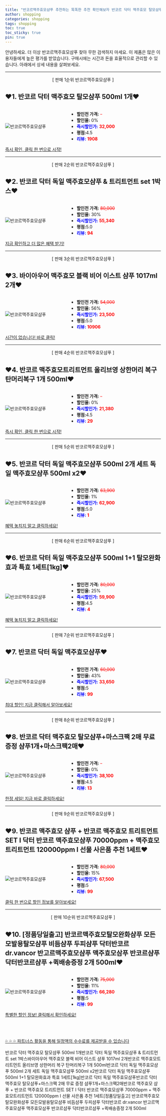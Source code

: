 ```yaml
---
title: "반코르맥주효모샴푸 추천하는 똑똑한 추천 확인해보자 반코르 닥터 맥주효모 탈모샴푸 500ml"
author: shopping
categories: shopping
tags: shopping
toc: true
toc_sticky: true
pin: true
---
```

안녕하세요. 더 이상 반코르맥주효모샴푸 찾아 무한 검색하지 마세요. 이 제품은 많은 이용자들에게 높은 평가를 받았습니다. 구매시에는 시간과 돈을 효율적으로 관리할 수 있습니다. 아래에서 상세 내용을 살펴보세요.

---
<p class="toplist" style="margin: 0 auto; display: block; width: fit-content;">[ 판매 1순위 반코르맥주효모샴푸 ]</p>

<h2><strong>❤️1. 반코르 닥터 맥주효모 탈모샴푸 500ml 1개❤️</strong></h2>

<div style="display: flex; align-items: center;">
    <div style="flex: 0.4;">
        <img src="https://thumbnail9.coupangcdn.com/thumbnails/remote/230x230ex/image/vendor_inventory/b8f1/77beac432c4ecac6cf49c16131f507afd9674de69a360c116cc753d288ec.png" alt="반코르맥주효모샴푸" style="max-width: 100%;">
    </div>
    <div style="flex: 0.6; margin-left: 10px;">
        <ul>
            <li><strong>할인전 가격:</strong> <del style="color: red;">-</del></li>
            <li><strong>할인율:</strong> 0%</li>
            <li><span style='color:blue'><strong>즉시할인가:</strong></span> <span style='color:red'><strong>32,000</strong></span></li>
            <li><strong>평점:</strong>4.5</li>
            <li><span style='color:blue'><strong>리뷰:</strong></span> <span style='color:red'><strong>1908</strong></span></li>
        </ul>
    </div>
</div>
<div class="center">
    <a href="https://selin100587001.github.io?lptag=AF9450613&subid=githubio&pageKey=6199208348&traceid=V0-153&itemId=11110239503&vendorItemId=88131040753" class="myButton">
        즉시 확인, 클릭 한 번으로 시작!
    </a>
</div>


---
<p class="toplist" style="margin: 0 auto; display: block; width: fit-content;">[ 판매 2순위 반코르맥주효모샴푸 ]</p>

<h2><strong>❤️2. 반코르 닥터 독일 맥주효모샴푸 & 트리트먼트 set 1박스❤️</strong></h2>

<div style="display: flex; align-items: center;">
    <div style="flex: 0.4;">
        <img src="https://thumbnail6.coupangcdn.com/thumbnails/remote/230x230ex/image/vendor_inventory/5e87/9a776a10f6a627507e98771d3f620cce8bc902622f6b6376985384422c2a.JPG" alt="반코르맥주효모샴푸" style="max-width: 100%;">
    </div>
    <div style="flex: 0.6; margin-left: 10px;">
        <ul>
            <li><strong>할인전 가격:</strong> <del style="color: red;">80,000</del></li>
            <li><strong>할인율:</strong> 30%</li>
            <li><span style='color:blue'><strong>즉시할인가:</strong></span> <span style='color:red'><strong>55,340</strong></span></li>
            <li><strong>평점:</strong>5.0</li>
            <li><span style='color:blue'><strong>리뷰:</strong></span> <span style='color:red'><strong>94</strong></span></li>
        </ul>
    </div>
</div>
<div class="center">
    <a href="https://selin100587001.github.io?lptag=AF9450613&subid=githubio&pageKey=6295559722&traceid=V0-153&itemId=12990310165&vendorItemId=86879366376" class="myButton">
        지금 확인하고 더 많은 혜택 받기!
    </a>
</div>


---
<p class="toplist" style="margin: 0 auto; display: block; width: fit-content;">[ 판매 3순위 반코르맥주효모샴푸 ]</p>

<h2><strong>❤️3. 바이아우어 맥주효모 블랙 비어 이스트 샴푸 1017ml 2개❤️</strong></h2>

<div style="display: flex; align-items: center;">
    <div style="flex: 0.4;">
        <img src="https://thumbnail8.coupangcdn.com/thumbnails/remote/230x230ex/image/vendor_inventory/a391/d40849eeb596dccb750eeb31aa408b1def2a67442172a199cdb7459a1cbf.jpg" alt="반코르맥주효모샴푸" style="max-width: 100%;">
    </div>
    <div style="flex: 0.6; margin-left: 10px;">
        <ul>
            <li><strong>할인전 가격:</strong> <del style="color: red;">54,000</del></li>
            <li><strong>할인율:</strong> 56%</li>
            <li><span style='color:blue'><strong>즉시할인가:</strong></span> <span style='color:red'><strong>23,500</strong></span></li>
            <li><strong>평점:</strong>5.0</li>
            <li><span style='color:blue'><strong>리뷰:</strong></span> <span style='color:red'><strong>10906</strong></span></li>
        </ul>
    </div>
</div>
<div class="center">
    <a href="https://selin100587001.github.io?lptag=AF9450613&subid=githubio&pageKey=7230587318&traceid=V0-153&itemId=18346168056&vendorItemId=82799100156" class="myButton">
        시간이 없습니다! 바로 클릭!
    </a>
</div>


---
<p class="toplist" style="margin: 0 auto; display: block; width: fit-content;">[ 판매 4순위 반코르맥주효모샴푸 ]</p>

<h2><strong>❤️4. 반코르 맥주효모트리트먼트 올리브영 상한머리 복구 탄머리복구 1개 500ml❤️</strong></h2>

<div style="display: flex; align-items: center;">
    <div style="flex: 0.4;">
        <img src="https://thumbnail7.coupangcdn.com/thumbnails/remote/230x230ex/image/vendor_inventory/028f/e4651a39456092afcc4f58eb9b9607187d4a0cc8b66b13cf0f50f24458a0.PNG" alt="반코르맥주효모샴푸" style="max-width: 100%;">
    </div>
    <div style="flex: 0.6; margin-left: 10px;">
        <ul>
            <li><strong>할인전 가격:</strong> <del style="color: red;">-</del></li>
            <li><strong>할인율:</strong> 0%</li>
            <li><span style='color:blue'><strong>즉시할인가:</strong></span> <span style='color:red'><strong>21,380</strong></span></li>
            <li><strong>평점:</strong>4.5</li>
            <li><span style='color:blue'><strong>리뷰:</strong></span> <span style='color:red'><strong>29</strong></span></li>
        </ul>
    </div>
</div>
<div class="center">
    <a href="https://selin100587001.github.io?lptag=AF9450613&subid=githubio&pageKey=7549462576&traceid=V0-153&itemId=15994468293&vendorItemId=86961012259" class="myButton">
        즉시 확인, 클릭 한 번으로 시작!
    </a>
</div>


---
<p class="toplist" style="margin: 0 auto; display: block; width: fit-content;">[ 판매 5순위 반코르맥주효모샴푸 ]</p>

<h2><strong>❤️5. 반코르 닥터 독일 맥주효모샴푸 500ml 2개 세트 독일 맥주효모샴푸 500ml x2❤️</strong></h2>

<div style="display: flex; align-items: center;">
    <div style="flex: 0.4;">
        <img src="https://thumbnail9.coupangcdn.com/thumbnails/remote/230x230ex/image/vendor_inventory/7880/974f6d3506849c701c47b7fb2b889fa5009ccba4d88240e04fae2862b566.png" alt="반코르맥주효모샴푸" style="max-width: 100%;">
    </div>
    <div style="flex: 0.6; margin-left: 10px;">
        <ul>
            <li><strong>할인전 가격:</strong> <del style="color: red;">63,900</del></li>
            <li><strong>할인율:</strong> 1%</li>
            <li><span style='color:blue'><strong>즉시할인가:</strong></span> <span style='color:red'><strong>62,900</strong></span></li>
            <li><strong>평점:</strong>5.0</li>
            <li><span style='color:blue'><strong>리뷰:</strong></span> <span style='color:red'><strong>1</strong></span></li>
        </ul>
    </div>
</div>
<div class="center">
    <a href="https://selin100587001.github.io?lptag=AF9450613&subid=githubio&pageKey=7426094403&traceid=V0-153&itemId=19276375838&vendorItemId=86391443258" class="myButton">
        혜택 놓치지 말고 클릭하세요!
    </a>
</div>


---
<p class="toplist" style="margin: 0 auto; display: block; width: fit-content;">[ 판매 6순위 반코르맥주효모샴푸 ]</p>

<h2><strong>❤️6. 반코르 닥터 독일 맥주효모샴푸 500ml 1+1 탈모완화효과 특효 1세트[1kg]❤️</strong></h2>

<div style="display: flex; align-items: center;">
    <div style="flex: 0.4;">
        <img src="https://thumbnail9.coupangcdn.com/thumbnails/remote/230x230ex/image/vendor_inventory/abfa/357c10a883a6eca88fbe0429ccdeb6ad9e60b3f718074e4baf132b5cdcc7.jpg" alt="반코르맥주효모샴푸" style="max-width: 100%;">
    </div>
    <div style="flex: 0.6; margin-left: 10px;">
        <ul>
            <li><strong>할인전 가격:</strong> <del style="color: red;">80,000</del></li>
            <li><strong>할인율:</strong> 25%</li>
            <li><span style='color:blue'><strong>즉시할인가:</strong></span> <span style='color:red'><strong>59,900</strong></span></li>
            <li><strong>평점:</strong>4.5</li>
            <li><span style='color:blue'><strong>리뷰:</strong></span> <span style='color:red'><strong>4</strong></span></li>
        </ul>
    </div>
</div>
<div class="center">
    <a href="https://selin100587001.github.io?lptag=AF9450613&subid=githubio&pageKey=8231143189&traceid=V0-153&itemId=23689879747&vendorItemId=85504576436" class="myButton">
        혜택 놓치지 말고 클릭하세요!
    </a>
</div>


---
<p class="toplist" style="margin: 0 auto; display: block; width: fit-content;">[ 판매 7순위 반코르맥주효모샴푸 ]</p>

<h2><strong>❤️7. 반코르 닥터 독일 맥주효모샴푸❤️</strong></h2>

<div style="display: flex; align-items: center;">
    <div style="flex: 0.4;">
        <img src="https://thumbnail7.coupangcdn.com/thumbnails/remote/230x230ex/image/vendor_inventory/1df2/9b97299ee3962ae1188ae2c05ab4615d48d862fe1dfa00e96322286eca7e.jpg" alt="반코르맥주효모샴푸" style="max-width: 100%;">
    </div>
    <div style="flex: 0.6; margin-left: 10px;">
        <ul>
            <li><strong>할인전 가격:</strong> <del style="color: red;">60,000</del></li>
            <li><strong>할인율:</strong> 43%</li>
            <li><span style='color:blue'><strong>즉시할인가:</strong></span> <span style='color:red'><strong>33,650</strong></span></li>
            <li><strong>평점:</strong>5</li>
            <li><span style='color:blue'><strong>리뷰:</strong></span> <span style='color:red'><strong>99</strong></span></li>
        </ul>
    </div>
</div>
<div class="center">
    <a href="https://selin100587001.github.io?lptag=AF9450613&subid=githubio&pageKey=7832034423&traceid=V0-153&itemId=21302669538&vendorItemId=90720349620" class="myButton">
        최대 할인! 지금 클릭해서 알아보세요!
    </a>
</div>


---
<p class="toplist" style="margin: 0 auto; display: block; width: fit-content;">[ 판매 8순위 반코르맥주효모샴푸 ]</p>

<h2><strong>❤️8. 반코르 닥터 맥주효모 탈모샴푸+마스크팩 2매 무료 증정 샴푸1개+마스크팩2매❤️</strong></h2>

<div style="display: flex; align-items: center;">
    <div style="flex: 0.4;">
        <img src="https://thumbnail8.coupangcdn.com/thumbnails/remote/230x230ex/image/vendor_inventory/9115/87ab9e2ca68e942c3e1e69a4b4b4b8b85225cfbcc6d3eec982a774141e46.JPG" alt="반코르맥주효모샴푸" style="max-width: 100%;">
    </div>
    <div style="flex: 0.6; margin-left: 10px;">
        <ul>
            <li><strong>할인전 가격:</strong> <del style="color: red;">-</del></li>
            <li><strong>할인율:</strong> 0%</li>
            <li><span style='color:blue'><strong>즉시할인가:</strong></span> <span style='color:red'><strong>38,100</strong></span></li>
            <li><strong>평점:</strong>4.5</li>
            <li><span style='color:blue'><strong>리뷰:</strong></span> <span style='color:red'><strong>13</strong></span></li>
        </ul>
    </div>
</div>
<div class="center">
    <a href="https://selin100587001.github.io?lptag=AF9450613&subid=githubio&pageKey=6868360060&traceid=V0-153&itemId=16588686686&vendorItemId=90793554850" class="myButton">
        한정 세일! 지금 바로 클릭하세요!
    </a>
</div>


---
<p class="toplist" style="margin: 0 auto; display: block; width: fit-content;">[ 판매 9순위 반코르맥주효모샴푸 ]</p>

<h2><strong>❤️9. 반코르 맥주효모 샴푸 + 반코르 맥주효모 트리트먼트 SET I 닥터 반코르 맥주효모샴푸 70000ppm + 맥주효모트리트먼트 120000ppm I 선물 사은품 추천 1세트❤️</strong></h2>

<div style="display: flex; align-items: center;">
    <div style="flex: 0.4;">
        <img src="https://thumbnail6.coupangcdn.com/thumbnails/remote/230x230ex/image/vendor_inventory/5e87/9a776a10f6a627507e98771d3f620cce8bc902622f6b6376985384422c2a.JPG" alt="반코르맥주효모샴푸" style="max-width: 100%;">
    </div>
    <div style="flex: 0.6; margin-left: 10px;">
        <ul>
            <li><strong>할인전 가격:</strong> <del style="color: red;">80,000</del></li>
            <li><strong>할인율:</strong> 15%</li>
            <li><span style='color:blue'><strong>즉시할인가:</strong></span> <span style='color:red'><strong>67,500</strong></span></li>
            <li><strong>평점:</strong>5</li>
            <li><span style='color:blue'><strong>리뷰:</strong></span> <span style='color:red'><strong>99</strong></span></li>
        </ul>
    </div>
</div>
<div class="center">
    <a href="https://selin100587001.github.io?lptag=AF9450613&subid=githubio&pageKey=8220065145&traceid=V0-153&itemId=23624215905&vendorItemId=87070266958" class="myButton">
        클릭 한 번으로 할인 정보를 알아보세요!
    </a>
</div>


---
<p class="toplist" style="margin: 0 auto; display: block; width: fit-content;">[ 판매 10순위 반코르맥주효모샴푸 ]</p>

<h2><strong>❤️10. [정품당일출고] 반코르맥주효모탈모완화샴푸 모든모발용탈모샴푸 비듬샴푸 두피샴푸 닥터반코르 dr.vancor 반고르맥주효모샴푸 맥주효모삼푸 반코르샴푸 닥터반코르샴푸 +퀵배송증정 2개 500ml❤️</strong></h2>

<div style="display: flex; align-items: center;">
    <div style="flex: 0.4;">
        <img src="https://thumbnail9.coupangcdn.com/thumbnails/remote/230x230ex/image/vendor_inventory/6c1b/777dfe0fea1619a299313fd17243dd17fa15a84170f8b733e03a2b68d2e4.png" alt="반코르맥주효모샴푸" style="max-width: 100%;">
    </div>
    <div style="flex: 0.6; margin-left: 10px;">
        <ul>
            <li><strong>할인전 가격:</strong> <del style="color: red;">75,000</del></li>
            <li><strong>할인율:</strong> 11%</li>
            <li><span style='color:blue'><strong>즉시할인가:</strong></span> <span style='color:red'><strong>66,280</strong></span></li>
            <li><strong>평점:</strong>5</li>
            <li><span style='color:blue'><strong>리뷰:</strong></span> <span style='color:red'><strong>99</strong></span></li>
        </ul>
    </div>
</div>
<div class="center">
    <a href="https://selin100587001.github.io?lptag=AF9450613&subid=githubio&pageKey=8236903528&traceid=V0-153&itemId=23709238900&vendorItemId=90734214998" class="myButton">
        특별한 할인 정보! 클릭해서 확인하세요!
    </a>
</div>

<br><br><br>[💦 💦 💦 파트너스 활동을 통해 일정액의 수수료를 제공받을 수 있습니다](https://link.coupang.com/a/bcpT2c)<br><br>반코르 닥터 맥주효모 탈모샴푸 500ml 1개반코르 닥터 독일 맥주효모샴푸 & 트리트먼트 set 1박스바이아우어 맥주효모 블랙 비어 이스트 샴푸 1017ml 2개반코르 맥주효모트리트먼트 올리브영 상한머리 복구 탄머리복구 1개 500ml반코르 닥터 독일 맥주효모샴푸 500ml 2개 세트 독일 맥주효모샴푸 500ml x2반코르 닥터 독일 맥주효모샴푸 500ml 1+1 탈모완화효과 특효 1세트[1kg]반코르 닥터 독일 맥주효모샴푸반코르 닥터 맥주효모 탈모샴푸+마스크팩 2매 무료 증정 샴푸1개+마스크팩2매반코르 맥주효모 샴푸 + 반코르 맥주효모 트리트먼트 SET I 닥터 반코르 맥주효모샴푸 70000ppm + 맥주효모트리트먼트 120000ppm I 선물 사은품 추천 1세트[정품당일출고] 반코르맥주효모탈모완화샴푸 모든모발용탈모샴푸 비듬샴푸 두피샴푸 닥터반코르 dr.vancor 반고르맥주효모샴푸 맥주효모삼푸 반코르샴푸 닥터반코르샴푸 +퀵배송증정 2개 500ml